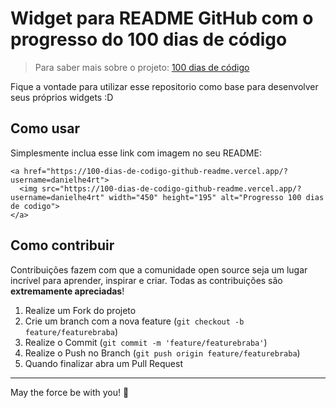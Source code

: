 # Widget para README GitHub com o progresso do 100 dias de código

> Para saber mais sobre o projeto: [100 dias de código](https://www.100diasdecodigo.dev)

Fique a vontade para utilizar esse repositorio como base para desenvolver seus próprios widgets :D

## Como usar

Simplesmente inclua esse link com imagem no seu README:

```
<a href="https://100-dias-de-codigo-github-readme.vercel.app/?username=danielhe4rt">
  <img src="https://100-dias-de-codigo-github-readme.vercel.app/?username=danielhe4rt" width="450" height="195" alt="Progresso 100 dias de codigo">
</a>
```

## Como contribuir

Contribuições fazem com que a comunidade open source seja um lugar incrível para aprender, inspirar e criar. Todas as contribuições
são **extremamente apreciadas**!

1. Realize um Fork do projeto
2. Crie um branch com a nova feature (`git checkout -b feature/featurebraba`)
3. Realize o Commit (`git commit -m 'feature/featurebraba'`)
4. Realize o Push no Branch (`git push origin feature/featurebraba`)
5. Quando finalizar abra um Pull Request

---

May the force be with you! 🍒
